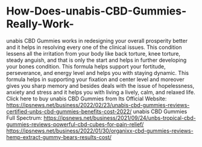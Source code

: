 # How-Does-unabis-CBD-Gummies-Really-Work-
unabis CBD Gummies works in redesigning your overall prosperity better and it helps in resolving every one of the clinical issues. This condition lessens all the irritation from your body like back torture, knee torture, steady anguish, and that is only the start and helps in further developing your bones condition. This formula helps support your fortitude, perseverance, and energy level and helps you with staying dynamic. This formula helps in supporting your fixation and center level and moreover gives you sharp memory and besides deals with the issue of hopelessness, anxiety and stress and it helps you with living a lively, calm, and relaxed life. Click here to buy unabis CBD Gummies from Its Official Website: https://ipsnews.net/business/2022/02/23/unabis-cbd-gummies-reviews-certified-unbs-cbd-gummies-benefits-cost-2022/  unabis CBD Gummies Full Spectrum: https://ipsnews.net/business/2021/09/24/unbs-tropical-cbd-gummies-reviews-powerful-cbd-cubes-for-pain-relief/  https://ipsnews.net/business/2022/01/30/organixx-cbd-gummies-reviews-hemp-extract-gummy-bears-results-cost/

